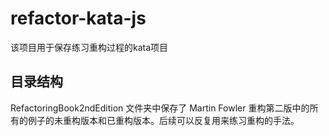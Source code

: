 # refactor-kata-js
该项目用于保存练习重构过程的kata项目

## 目录结构
RefactoringBook2ndEdition 文件夹中保存了 Martin Fowler 重构第二版中的所有的例子的未重构版本和已重构版本。后续可以反复用来练习重构的手法。
